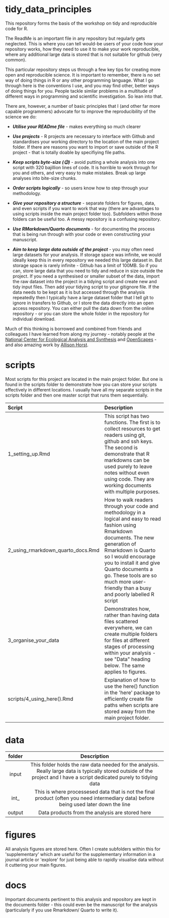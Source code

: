 # tidy_data_principles

This repository forms the basis of the workshop on tidy and reproducible code for R.

The ReadMe is an important file in any repository but regularly gets neglected. This is where you can tell would-be users of your code how your repository works, how they need to use it to make your work reproducible, where any additional large data is stored that is not suitable for github (very common).

This particular repository steps us through a few key tips for creating more open and reproducible science. It is important to remember, there is no set way of doing things in R or any other programming language. What I go through here is the conventions I use, and you may find other, better ways of doing things for you. People tackle similar problems in a multitude of different ways in programming and scientific investigation. So lean into that.

There are, however, a number of basic principles that I (and other far more capable programmers) advocate for to improve the reproducibility of the science we do:

-   ***Utilise your READme file*** - makes everything so much clearer

-   ***Use projects*** - R projects are necessary to interface with Github and standardises your working directory to the location of the main project folder. If there are reasons you want to import or save outside of the R project - that is totally doable by specifiying file paths.

-   ***Keep scripts byte-size (😉)*** - avoid putting a whole analysis into one script with 320 bajillion lines of code. It is horrible to work through for you and others, and very easy to make mistakes. Break up large analyses into bite-size chunks.

-   ***Order scripts logically*** - so users know how to step through your methodology.

-   ***Give your repository a structure*** - separate folders for figures, data, and even scripts if you want to work that way (there are advantages to using scripts inside the main project folder too). Subfolders within those folders can be useful too. A messy repository is a confusing repository.

-   ***Use RMarkdown/Quarto documents*** - for documenting the process that is being run through with your code or even constructing your manuscript.

-   ***Aim to keep large data outside of the project*** - you may often need large datasets for your analysis. If storage space was infinite, we would ideally keep this in every repository we needed this large dataset in. But storage space is rarely infinite - Github has a limit of 100MB. So if you can, store large data that you need to tidy and reduce in size outside the project. If you need a synthesised or smaller subset of the data, import the raw dataset into the project in a tidying script and create new and tidy input files. Then add your tidying script to your gitignore file. If the data needs to be kept as it is but accessed through the analysis repeatedly then I typically have a large dataset folder that I tell git to ignore in transfers to Github, or I store the data directly into an open access repository. You can either pull the data down from the online repository - or you can store the whole folder in the repository for individual download.

Much of this thinking is borrowed and combined from friends and colleagues I have learned from along my journey - notably people at the [National Center for Ecological Analysis and Synthesis](https://www.nceas.ucsb.edu/) and [OpenScapes](https://www.openscapes.org/) - and also amazing work by [Allison Horst](https://allisonhorst.com/).

# scripts

Most scripts for this project are located in the main project folder. But one is found in the scripts folder to demonstrate how you can store your scripts effectively in different locations. I usually have all my separate scripts in the scripts folder and then one master script that runs them sequentially.

| Script                            | Description                                                                                                                                                                                                                                                                                                                 |
|:---------------------|:------------------------------------------------|
| 1_setting_up.Rmd                  | This script has two functions. The first is to collect resources to get readers using git, github and ssh keys. The second is demonstrate that R markdowns can be used purely to leave notes without even using code. They are working documents with multiple purposes.                                                    |
| 2_using_rmarkdown_quarto_docs.Rmd | How to walk readers through your code and methodology in a logical and easy to read fashion using Rmarkdown documents. The new generation of Rmarkdown is Quarto so I would encourage you to install it and give Quarto documents a go. These tools are so much more user-friendly than a busy and poorly labelled R script |
| 3_organise_your_data              | Demonstrates how, rather than having data files scattered everywhere, we can create multiple folders for files at different stages of processing within your analysis - see "Data" heading below. The same applies to figures.                                                                                              |
| scripts/4_using_here().Rmd        | Explanation of how to use the here() function in the 'here' package to efficiently create file paths when scripts are stored away from the main project folder.                                                                                                                                                             |

# data

| folder |                                                                                Description                                                                                |
|:--------------------------:|:------------------------------------------:|
| input  | This folder holds the raw data needed for the analysis. Really large data is typically stored outside of the project and I have a script dedicated purely to tidying data |
| int\_  |                   This is where processesed data that is not the final product (often you need intermediary data) before being used later down the line                   |
| output |                                                              Data products from the analysis are stored here                                                              |

# figures

All analysis figures are stored here. Often I create subfolders within this for 'supplementary' which are useful for the supplementary information in a journal article or 'explore' for just being able to rapidly visualise data without it cuttering your main figures.

# docs

Important documents pertinent to this analysis and repository are kept in the documents folder - this could even be the manuscript for the analysis (particularly if you use Rmarkdown/ Quarto to write it).
